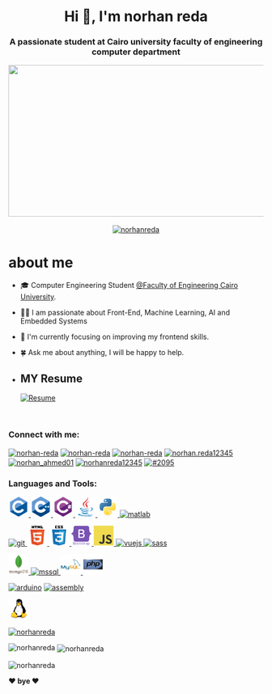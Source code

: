<h1 align="center">Hi 👋, I'm norhan reda</h1>
<h3 align="center">A passionate student at Cairo university  faculty of engineering computer department </h3>

<!--image-->
<p align="center"><img src="https://i0.wp.com/i.giphy.com/media/137EaR4vAOCn1S/giphy-downsized.gif?w=770&ssl=1" width="600" height="300" ></p>
<!--
<img src="https://i0.wp.com/i.giphy.com/media/137EaR4vAOCn1S/giphy-downsized.gif?w=770&ssl=1" width="600" height="300" align="center">
-->
<!--
<img src="https://i.pinimg.com/originals/b4/3a/9a/b43a9a78438313a7d2d8e6dfcaef8e8d.gif" width="700" height="400" align="center">
-->
<!--
<img src="https://cdn.dribbble.com/users/5950507/screenshots/15172610/media/3a55b2636de40cb3114a58cf7cc8d62d.gif" width="700" height="300" align="center">
-->


<!--views-->
<p align="center" dir="auto"> <a target="_blank" rel="noopener noreferrer" href="https://camo.githubusercontent.com/5602ddfcbbb06aa12b5525e2064469fe3f4a535274d641b6dff10e92843d6619/68747470733a2f2f6b6f6d617265762e636f6d2f67687076632f3f757365726e616d653d6e6f7268616e72656461266c6162656c3d50726f66696c65253230766965777326636f6c6f723d306537356236267374796c653d666c6174"><img src="https://camo.githubusercontent.com/5602ddfcbbb06aa12b5525e2064469fe3f4a535274d641b6dff10e92843d6619/68747470733a2f2f6b6f6d617265762e636f6d2f67687076632f3f757365726e616d653d6e6f7268616e72656461266c6162656c3d50726f66696c65253230766965777326636f6c6f723d306537356236267374796c653d666c6174" alt="norhanreda" data-canonical-src="https://komarev.com/ghpvc/?username=norhanreda&amp;label=Profile%20views&amp;color=0e75b6&amp;style=flat" style="max-width: 100%;"></a> </p>

<!--about me-->
<h1>about me</h1>
<ul dir="auto">

  <!--<li>
<p dir="auto"><g-emoji class="g-emoji" alias="star" fallback-src="https://github.githubassets.com/images/icons/emoji/unicode/2b50.png">⭐</g-emoji> Software Engineering Internship <a href="https://www.datagearbi.com/" rel="nofollow"> @Data Gear</a>.</p>
</li>-->
<li>
<p dir="auto"><g-emoji class="g-emoji" alias="mortar_board" fallback-src="https://github.githubassets.com/images/icons/emoji/unicode/1f393.png">🎓</g-emoji> Computer Engineering Student <a href="http://eng.cu.edu.eg/ar/" rel="nofollow">@Faculty of Engineering Cairo University</a>.</p>
</li>
<li>
<p dir="auto"><g-emoji class="g-emoji" alias="running_man" fallback-src="https://github.githubassets.com/images/icons/emoji/unicode/1f3c3-2642.png">🏃‍♂️</g-emoji> I am passionate about Front-End, Machine Learning, AI and Embedded Systems</p>
</li>

  <!--<li>
<p dir="auto"><g-emoji class="g-emoji" alias="book" fallback-src="https://github.githubassets.com/images/icons/emoji/unicode/1f4d6.png">📖</g-emoji> Currently Reading: <a href="https://www.oreilly.com/library/view/clean-code-a/9780136083238/" rel="nofollow"> "Clean Code: A Handbook of Agile Software Craftsmanship" </a> by Robert C. Martin.</p>
</li>-->
<li>
<p dir="auto"><g-emoji class="g-emoji" alias="construction" fallback-src="https://github.githubassets.com/images/icons/emoji/unicode/1f6a7.png">🚧</g-emoji> I'm currently focusing on improving my frontend skills.</p>
</li>
<li>
<p dir="auto"><g-emoji class="g-emoji" alias="four_leaf_clover" fallback-src="https://github.githubassets.com/images/icons/emoji/unicode/1f340.png">🍀</g-emoji> Ask me about anything, I will be happy to help.</p>
</li>
  <li>
  <p > <h2> MY Resume </h2><a href="https://docs.google.com/document/d/1T3q8dWgHttM_BNFF7DSawNADog9y9s5QqzpkmgvP_m8/edit" download"><img src="https://images.clipartlogo.com/files/istock/previews/9842/98425255-cv-resume-icon-modern-flat-2-0-style.jpg" width="82" height="86" title=" Resume" alt=" Resume"></a> </p> 
</li>
</ul>


<p align="left"> <a href="https://twitter.com/" target="blank"><img src="https://img.shields.io/twitter/follow/?logo=twitter&style=for-the-badge" alt="" /></a> </p>

<!-- - 📫 How to reach me **

- https://www.facebook.com/norhan.reda12345/

-  -https://www.linkedin.com/in/norhan-reda-4a37011b8/** -->

<h3 align="left">Connect with me:</h3>
<p align="left">

<a href="https://mail.google.com/mail/u/norhanreda12345@gmail.com" target="_blank"><img align="center" src="https://user-images.githubusercontent.com/54618801/63845533-ac1b0f80-c9bc-11e9-9d37-e2e03e4d2aee.png" alt="norhan-reda" height="30" width="40" /></a>
<a href="https://mail.google.com/mail/u/norhan.ahmed01@eng-st.cu.edu.eg" target="_blank"><img align="center" src="https://user-images.githubusercontent.com/54618801/63845533-ac1b0f80-c9bc-11e9-9d37-e2e03e4d2aee.png" alt="norhan-reda" height="30" width="40" /></a>
<a href="https://www.linkedin.com/in/norhan-reda-4a37011b8/" target="_blank"><img align="center" src="https://raw.githubusercontent.com/rahuldkjain/github-profile-readme-generator/master/src/images/icons/Social/linked-in-alt.svg" alt="norhan-reda" height="30" width="40" /></a>
<a href="https://fb.com/norhan.reda12345" target="_blank"><img align="center" src="https://raw.githubusercontent.com/rahuldkjain/github-profile-readme-generator/master/src/images/icons/Social/facebook.svg" alt="norhan.reda12345" height="30" width="40" /></a>
<a href="https://www.hackerrank.com/norhan_ahmed01" target="_blank"><img align="center" src="https://raw.githubusercontent.com/rahuldkjain/github-profile-readme-generator/master/src/images/icons/Social/hackerrank.svg" alt="norhan_ahmed01" height="30" width="40" /></a>
<a href="https://codeforces.com/profile/norhanreda12345" target="_blank"><img align="center" src="https://raw.githubusercontent.com/rahuldkjain/github-profile-readme-generator/master/src/images/icons/Social/codeforces.svg" alt="norhanreda12345" height="30" width="40" /></a>
<a href="https://discord.gg/#2095" target="_blank"><img align="center" src="https://raw.githubusercontent.com/rahuldkjain/github-profile-readme-generator/master/src/images/icons/Social/discord.svg" alt="#2095" height="30" width="40" /></a>
</p>

<h3 align="left">Languages and Tools:</h3>



<a href="https://www.cprogramming.com/" target="_blank" rel="noreferrer"> <img src="https://raw.githubusercontent.com/devicons/devicon/master/icons/c/c-original.svg" alt="c" width="40" height="40"/> </a>
<a href="https://www.w3schools.com/cpp/" target="_blank" rel="noreferrer"> <img src="https://raw.githubusercontent.com/devicons/devicon/master/icons/cplusplus/cplusplus-original.svg" alt="cplusplus" width="40" height="40"/> </a> <a href="https://www.w3schools.com/cs/" target="_blank" rel="noreferrer"> <img src="https://raw.githubusercontent.com/devicons/devicon/master/icons/csharp/csharp-original.svg" alt="csharp" width="40" height="40"/> </a>
<a href="https://www.java.com" target="_blank" rel="noreferrer"> <img src="https://raw.githubusercontent.com/devicons/devicon/master/icons/java/java-original.svg" alt="java" width="40" height="40"/> </a> 
<a href="https://www.python.org" target="_blank" rel="noreferrer"> <img src="https://raw.githubusercontent.com/devicons/devicon/master/icons/python/python-original.svg" alt="python" width="40" height="40"/> </a> 
<a href="https://www.mathworks.com/products/matlab.html" target="_blank" rel="noreferrer"> <img src="https://upload.wikimedia.org/wikipedia/commons/2/21/Matlab_Logo.png" alt="matlab" width="40" height="40"/> </a> 


  
  <a href="https://git-scm.com/" target="_blank" rel="noreferrer"> <img src="https://www.vectorlogo.zone/logos/git-scm/git-scm-icon.svg" alt="git" width="40" height="40"/> </a>
 <a href="https://www.w3.org/html/" target="_blank" rel="noreferrer"> <img src="https://raw.githubusercontent.com/devicons/devicon/master/icons/html5/html5-original-wordmark.svg" alt="html5" width="40" height="40"/> </a> 
<a href="https://www.w3schools.com/css/" target="_blank" rel="noreferrer"> <img src="https://raw.githubusercontent.com/devicons/devicon/master/icons/css3/css3-original-wordmark.svg" alt="css3" width="40" height="40"/> </a>
<a href="https://getbootstrap.com" target="_blank" rel="noreferrer"> <img src="https://raw.githubusercontent.com/devicons/devicon/master/icons/bootstrap/bootstrap-plain-wordmark.svg" alt="bootstrap" width="40" height="40"/> </a>
<a href="https://developer.mozilla.org/en-US/docs/Web/JavaScript" target="_blank" rel="noreferrer"> <img src="https://raw.githubusercontent.com/devicons/devicon/master/icons/javascript/javascript-original.svg" alt="javascript" width="40" height="40"/> </a> 
<a href="https://www.tutorialandexample.com/vue-js-tutorial" target="_blank" rel="norefer"> <img src="https://www.tutorialandexample.com/wp-content/uploads/2020/05/Vue.js-Tutorial.png" alt="vuejs" width="40" height="40"/> </a> 
<a href="https://sass-lang.com/" target="_blank" rel="norefer"> <img src="https://upload.wikimedia.org/wikipedia/commons/thumb/9/96/Sass_Logo_Color.svg/640px-Sass_Logo_Color.svg.png" alt="sass" width="40" height="40"/> </a> 

<a href="https://www.mongodb.com/" target="_blank" rel="noreferrer"> <img src="https://raw.githubusercontent.com/devicons/devicon/master/icons/mongodb/mongodb-original-wordmark.svg" alt="mongodb" width="40" height="40"/> </a> 
<a href="https://www.microsoft.com/en-us/sql-server" target="_blank" rel="noreferrer"> <img src="https://www.svgrepo.com/show/303229/microsoft-sql-server-logo.svg" alt="mssql" width="40" height="40"/> </a> 
<a href="https://www.mysql.com/" target="_blank" rel="noreferrer"> <img src="https://raw.githubusercontent.com/devicons/devicon/master/icons/mysql/mysql-original-wordmark.svg" alt="mysql" width="40" height="40"/> </a> 
<a href="https://www.php.net" target="_blank" rel="noreferrer"> <img src="https://raw.githubusercontent.com/devicons/devicon/master/icons/php/php-original.svg" alt="php" width="40" height="40"/> </a> 

 <a href="https://www.arduino.cc/" target="_blank" rel="noreferrer"> <img src="https://cdn.worldvectorlogo.com/logos/arduino-1.svg" alt="arduino" width="40" height="40"/></a>
  <a href="https://www.cs.virginia.edu/~evans/cs216/guides/x86.html" target="_blank" rel="noreferrer"> <img src="https://miro.medium.com/max/1400/0*0XnmF8Bpqd4RVaOW.png" alt="assembly" width="40" height="40"/></a>

<a href="https://www.linux.org/" target="_blank" rel="noreferrer"> <img src="https://raw.githubusercontent.com/devicons/devicon/master/icons/linux/linux-original.svg" alt="linux" width="40" height="40"/> </a> 

<p align="left"> <a href="https://github.com/ryo-ma/github-profile-trophy"><img src="https://github-profile-trophy.vercel.app/?username=norhanreda" alt="norhanreda" /></a> </p>

<p><img align="left" src="https://github-readme-stats.vercel.app/api/top-langs?username=norhanreda&show_icons=true&locale=en&layout=compact" alt="norhanreda" /></p>

<p>&nbsp;<img align="center" src="https://github-readme-stats.vercel.app/api?username=norhanreda&show_icons=true&locale=en" alt="norhanreda" /></p>

<p><img align="center" src="https://github-readme-streak-stats.herokuapp.com/?user=norhanreda&" alt="norhanreda" /></p>

<b>♥ bye ♥ </b>
